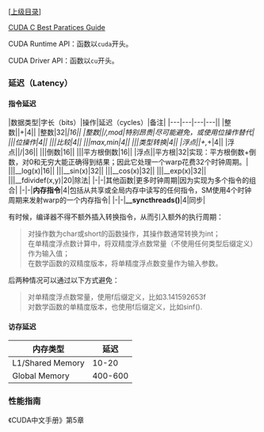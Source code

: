 \[[上级目录](..)\]

[CUDA C Best Paratices Guide](CUDA-C-Best-Practices-Guide)

CUDA Runtime API：函数以`cuda`开头。

CUDA Driver API：函数以`cu`开头。


### 延迟（Latency）
#### 指令延迟
|数据类型|字长（bits）|操作|延迟（cycles）|备注|
|---|---|---|---||
|整数||+|4||
|整数|32|*|16||
|整数||/,mod|特别昂贵|尽可能避免，或使用位操作替代|
|||位操作|4||
|||比较|4||
|||max,min|4||
|||类型转换|4||
|浮点||+,*+|4||
|浮点||/|36||
|||倒数|16||
|||平方根倒数|16||
|浮点||平方根|32|实现：平方根倒数+倒数，对0和无穷大能正确得到结果；因此它处理一个warp花费32个时钟周期。|
|||__log(x)|16||
|||__sin(x)|32||
|||__cos(x)|32||
|||__exp(x)|32||
|||__fdividef(x,y)|20|除法|
|-|-|其他函数|更多时钟周期|因为实现为多个指令的组合|
|-|-|**内存指令**|4|包括从共享或全局内存中读写的任何指令，SM使用4个时钟周期来发射warp的一个内存指令|
|-|-|**__syncthreads()**|4|同步|
 
有时候，编译器不得不额外插入转换指令，从而引入额外的执行周期：
>对操作数为char或short的函数操作，其操作数通常转换为int；  
>在单精度浮点数计算中，将双精度浮点数常量（不使用任何类型后缀定义）作为输入值；  
>在数学函数的双精度版本，将单精度浮点数变量作为输入参数。

后两种情况可以通过以下方式避免：  
>对单精度浮点数常量，使用f后缀定义，比如3.141592653f  
>对数学函数的单精度版本，也使用f后缀定义，比如sinf().

#### 访存延迟
|内存类型|延迟|
|---|---|
|L1/Shared Memory|10-20|
|Global Memory|400-600|


### 性能指南

《CUDA中文手册》第5章